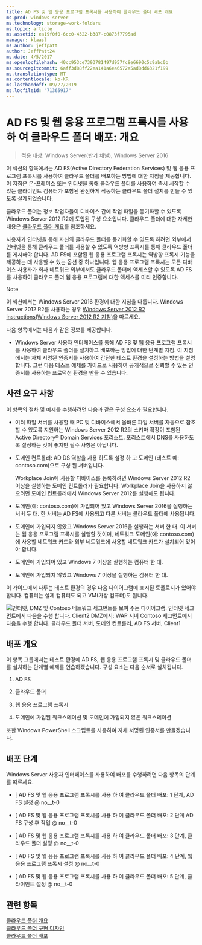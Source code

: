 ```yaml
---
title: AD FS 및 웹 응용 프로그램 프록시를 사용하여 클라우드 폴더 배포 개요
ms.prod: windows-server
ms.technology: storage-work-folders
ms.topic: article
ms.assetid: ea19f0f0-6cc0-4322-b387-c0873f7795ad
manager: klaasl
ms.author: jeffpatt
author: JeffPatt24
ms.date: 4/5/2017
ms.openlocfilehash: 40cc953ce7393781497d957fc8e6690c5c9abc0b
ms.sourcegitcommit: 6aff3d88ff22ea141a6ea6572a5ad8dd6321f199
ms.translationtype: MT
ms.contentlocale: ko-KR
ms.lasthandoff: 09/27/2019
ms.locfileid: "71365917"
---
```

# <a name="deploy-work-folders-with-ad-fs-and-web-application-proxy-overview"></a>AD FS 및 웹 응용 프로그램 프록시를 사용 하 여 클라우드 폴더 배포: 개요

>적용 대상: Windows Server(반기 채널), Windows Server 2016

이 섹션의 항목에서는 AD FS(Active Directory Federation Services) 및 웹 응용 프로그램 프록시를 사용하여 클라우드 폴더를 배포하는 방법에 대한 지침을 제공합니다. 이 지침은 온-프레미스 또는 인터넷을 통해 클라우드 폴더를 사용하여 즉시 시작할 수 있는 클라이언트 컴퓨터가 포함된 완전하게 작동하는 클라우드 폴더 설치를 만들 수 있도록 설계되었습니다.  
  
클라우드 폴더는 정보 작업자들이 디바이스 간에 작업 파일을 동기화할 수 있도록 Windows Server 2012 R2에 도입된 구성 요소입니다. 클라우드 폴더에 대한 자세한 내용은 [클라우드 폴더 개요](Work-Folders-Overview.md)를 참조하세요.  
  
사용자가 인터넷을 통해 자신의 클라우드 폴더를 동기화할 수 있도록 하려면 외부에서 인터넷을 통해 클라우드 폴더를 사용할 수 있도록 역방향 프록시를 통해 클라우드 폴더를 게시해야 합니다. AD FS에 포함된 웹 응용 프로그램 프록시는 역방향 프록시 기능을 제공하는 데 사용할 수 있는 옵션 중 하나입니다. 웹 응용 프로그램 프록시는 모든 디바이스 사용자가 회사 네트워크 외부에서도 클라우드 폴더에 액세스할 수 있도록 AD FS를 사용하여 클라우드 폴더 웹 응용 프로그램에 대한 액세스를 미리 인증합니다. 

> [!NOTE]
>   이 섹션에서는 Windows Server 2016 환경에 대한 지침을 다룹니다. Windows Server 2012 R2를 사용하는 경우 [Windows Server 2012 R2 instructions(Windows Server 2012 R2 지침)](https://technet.microsoft.com/library/dn747208(v=ws.11).aspx)을 따르세요.
  
다음 항목에서는 다음과 같은 정보를 제공합니다.  
  
-   Windows Server 사용자 인터페이스를 통해 AD FS 및 웹 응용 프로그램 프록시를 사용하여 클라우드 폴더를 설치하고 배포하는 방법에 대한 단계별 지침. 이 지침에서는 자체 서명된 인증서를 사용하여 간단한 테스트 환경을 설정하는 방법을 설명합니다. 그런 다음 테스트 예제를 가이드로 사용하여 공개적으로 신뢰할 수 있는 인증서를 사용하는 프로덕션 환경을 만들 수 있습니다.  
  
## <a name="prerequisites"></a>사전 요구 사항  
이 항목의 절차 및 예제를 수행하려면 다음과 같은 구성 요소가 필요합니다.  
  
-   여러 파일 서버를 사용할 때 PC 및 디바이스에서 올바른 파일 서버를 자동으로 참조할 수 있도록 지원하는 Windows Server 2012 R2의 스키마 확장이 포함된 Active Directory® Domain Services 포리스트. 포리스트에서 DNS를 사용하도록 설정하는 것이 좋지만 필수 사항은 아닙니다.  
  
-   도메인 컨트롤러: AD DS 역할을 사용 하도록 설정 하 고 도메인 (테스트 예: contoso.com)으로 구성 된 서버입니다.  
  
    Workplace Join에 사용할 디바이스를 등록하려면 Windows Server 2012 R2 이상을 실행하는 도메인 컨트롤러가 필요합니다. Workplace Join을 사용하지 않으려면 도메인 컨트롤러에서 Windows Server 2012를 실행해도 됩니다.  
  
-   도메인(예: contoso.com)에 가입되어 있고 Windows Server 2016을 실행하는 서버 두 대. 한 서버는 AD FS에 사용되고 다른 서버는 클라우드 폴더에 사용됩니다.  
  
-   도메인에 가입되지 않았고 Windows Server 2016을 실행하는 서버 한 대. 이 서버는 웹 응용 프로그램 프록시를 실행할 것이며, 네트워크 도메인(예: contoso.com)에 사용할 네트워크 카드와 외부 네트워크에 사용할 네트워크 카드가 설치되어 있어야 합니다.  
  
-   도메인에 가입되어 있고 Windows 7 이상을 실행하는 컴퓨터 한 대.  
  
-   도메인에 가입되지 않았고 Windows 7 이상을 실행하는 컴퓨터 한 대.  
  
이 가이드에서 다루는 테스트 환경의 경우 다음 다이어그램에 표시된 토폴로지가 있어야 합니다. 컴퓨터는 실제 컴퓨터도 되고 VM(가상 컴퓨터)도 됩니다. 
  
![인터넷, DMZ 및 Contoso 네트워크 세그먼트를 보여 주는 다이어그램. 인터넷 세그먼트에서 다음을 수행 합니다. Client2 DMZ에서: WAP 서버 Contoso 세그먼트에서 다음을 수행 합니다. 클라우드 폴더 서버, 도메인 컨트롤러, AD FS 서버, Client1](media/deploy-work-folders-adfs/WF_ADFS_WAP_Diagram.png)

## <a name="deployment-overview"></a>배포 개요  
이 항목 그룹에서는 테스트 환경에 AD FS, 웹 응용 프로그램 프록시 및 클라우드 폴더를 설치하는 단계별 예제를 연습하겠습니다. 구성 요소는 다음 순서로 설치됩니다.  
  
1.  AD FS  
  
2.  클라우드 폴더  
  
3.  웹 응용 프로그램 프록시  
  
4.  도메인에 가입된 워크스테이션 및 도메인에 가입되지 않은 워크스테이션  
  
또한 Windows PowerShell 스크립트를 사용하여 자체 서명된 인증서를 만들겠습니다.  
  
## <a name="deployment-steps"></a>배포 단계  
Windows Server 사용자 인터페이스를 사용하여 배포를 수행하려면 다음 항목의 단계를 따르세요.  
  
-   [ AD FS 및 웹 응용 프로그램 프록시를 사용 하 여 클라우드 폴더 배포: 1 단계, AD FS 설정 @ no__t-0  
  
-   [ AD FS 및 웹 응용 프로그램 프록시를 사용 하 여 클라우드 폴더 배포: 2 단계 AD FS 구성 후 작업 @ no__t-0  
  
-   [ AD FS 및 웹 응용 프로그램 프록시를 사용 하 여 클라우드 폴더 배포: 3 단계, 클라우드 폴더 설정 @ no__t-0  
  
-   [ AD FS 및 웹 응용 프로그램 프록시를 사용 하 여 클라우드 폴더 배포: 4 단계, 웹 응용 프로그램 프록시 설정 @ no__t-0  
  
-   [ AD FS 및 웹 응용 프로그램 프록시를 사용 하 여 클라우드 폴더 배포: 5 단계, 클라이언트 설정 @ no__t-0  

## <a name="see-also"></a>관련 항목  
[클라우드 폴더 개요](Work-Folders-Overview.md)  
[클라우드 폴더 구현 디자인](Plan-Work-Folders.md)  
[클라우드 폴더 배포](Deploy-Work-Folders.md)  
  

